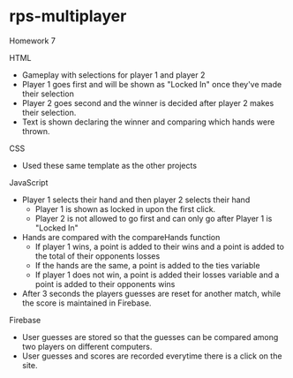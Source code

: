 # rps-multiplayer
Homework 7

HTML
- Gameplay with selections for player 1 and player 2
- Player 1 goes first and will be shown as "Locked In" once they've made their selection
- Player 2 goes second and the winner is decided after player 2 makes their selection.
- Text is shown declaring the winner and comparing which hands were thrown.

CSS
- Used these same template as the other projects

JavaScript
- Player 1 selects their hand and then player 2 selects their hand
    - Player 1 is shown as locked in upon the first click.
    - Player 2 is not allowed to go first and can only go after Player 1 is "Locked In"
- Hands are compared with the compareHands function
    - If player 1 wins, a point is added to their wins and a point is added to the total of their opponents losses
    - If the hands are the same, a point is added to the ties variable
    - If player 1 does not win, a point is added their losses variable and a point is added to their opponents wins
- After 3 seconds the players guesses are reset for another match, while the score is maintained in Firebase.

Firebase
- User guesses are stored so that the guesses can be compared among two players on different computers.
- User guesses and scores are recorded everytime there is a click on the site.
